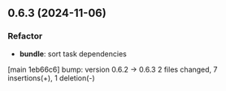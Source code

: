 ## 0.6.3 (2024-11-06)

### Refactor

- **bundle**: sort task dependencies

[main 1eb66c6] bump: version 0.6.2 → 0.6.3
 2 files changed, 7 insertions(+), 1 deletion(-)

